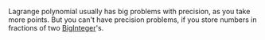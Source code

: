 


Lagrange polynomial usually has big problems with precision, as you take more points.
But you can't have precision problems, if you store numbers in fractions of two [BigInteger](https://docs.microsoft.com/en-us/dotnet/api/system.numerics.biginteger)'s.


